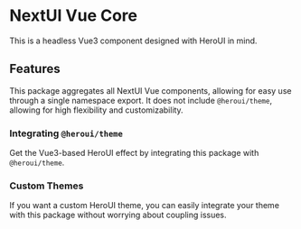 # NextUI Vue Core
This is a headless Vue3 component designed with HeroUI in mind.

## Features
This package aggregates all NextUI Vue components, allowing for easy use through a single namespace export. It does not include `@heroui/theme`, allowing for high flexibility and customizability.

### Integrating `@heroui/theme`
Get the Vue3-based HeroUI effect by integrating this package with `@heroui/theme`.

### Custom Themes
If you want a custom HeroUI theme, you can easily integrate your theme with this package without worrying about coupling issues.
